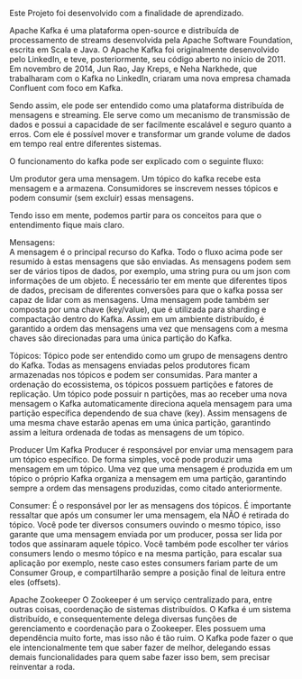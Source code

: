 
Este Projeto foi desenvolvido com a finalidade de aprendizado.

Apache Kafka é uma plataforma open-source e distribuída de processamento de streams desenvolvida pela Apache Software Foundation, escrita em Scala e Java.
O Apache Kafka foi originalmente desenvolvido pelo LinkedIn, e teve, posteriormente, seu código aberto no início de 2011.
Em novembro de 2014, Jun Rao, Jay Kreps, e Neha Narkhede, que trabalharam com o Kafka no LinkedIn, criaram uma nova empresa chamada Confluent com foco em Kafka.


Sendo assim, ele pode ser entendido como uma plataforma distribuída de mensagens e streaming.
Ele serve como um mecanismo de transmissão de dados e possui a capacidade de ser facilmente escalável e seguro quanto a erros.
Com ele é possível mover e transformar um grande volume de dados em tempo real entre diferentes sistemas.


O funcionamento do kafka pode ser explicado com o seguinte fluxo:

Um produtor gera uma mensagem.
Um tópico do kafka recebe esta mensagem e a armazena.
Consumidores se inscrevem nesses tópicos e podem consumir (sem excluir) essas mensagens.

Tendo isso em mente, podemos partir para os conceitos para que o entendimento fique mais claro.

Mensagens:
<br>
A mensagem é o principal recurso do Kafka. Todo o fluxo acima pode ser resumido à estas mensagens que são enviadas.
As mensagens podem sem ser de vários tipos de dados, por exemplo, uma string pura ou um json com informações de um objeto.
É necessário ter em mente que diferentes tipos de dados, precisam de diferentes conversões para que o kafka possa ser capaz de lidar com as mensagens.
Uma mensagem pode também ser composta por uma chave (key/value), que é utilizada para sharding e compactação dentro do Kafka.
Assim em um ambiente distribuído, é garantido a ordem das mensagens uma vez que mensagens com a mesma chaves são direcionadas para uma única partição do Kafka.

Tópicos:
Tópico pode ser entendido como um grupo de mensagens dentro do Kafka. Todas as mensagens enviadas pelos produtores ficam armazenadas nos tópicos e podem ser consumidas.
Para manter a ordenação do ecossistema, os tópicos possuem partições e fatores de replicação. Um tópico pode possuir n partições, mas ao receber uma nova mensagem o Kafka automaticamente direciona aquela mensagem para uma partição específica dependendo de sua chave (key).
Assim mensagens de uma mesma chave estarão apenas em uma única partição, garantindo assim a leitura ordenada de todas as mensagens de um tópico.

Producer
Um Kafka Producer é responsável por enviar uma mensagem para um tópico específico. De forma simples, você pode produzir uma mensagem em um tópico.
Uma vez que uma mensagem é produzida em um tópico o próprio Kafka organiza a mensagem em uma partição, garantindo sempre a ordem das mensagens produzidas, como citado anteriormente.

Consumer:
É o responsável por ler as mensagens dos tópicos. É importante ressaltar que após um consumer ler uma mensagem, ela NÃO é retirada do tópico.
Você pode ter diversos consumers ouvindo o mesmo tópico, isso garante que uma mensagem enviada por um producer, possa ser lida por todos que assinaram aquele tópico.
Você também pode escolher ter vários consumers lendo o mesmo tópico e na mesma partição, para escalar sua aplicação por exemplo, neste caso estes consumers fariam parte de um Consumer Group, e compartilharão sempre a posição final de leitura entre eles (offsets).

Apache Zookeeper
O Zookeeper é um serviço centralizado para, entre outras coisas, coordenação de sistemas distribuídos. O Kafka é um sistema distribuído, e consequentemente delega diversas funções de gerenciamento e coordenação para o Zookeeper.
Eles possuem uma dependência muito forte, mas isso não é tão ruim. O Kafka pode fazer o que ele intencionalmente tem que saber fazer de melhor, delegando essas demais funcionalidades para quem sabe fazer isso bem, sem precisar reinventar a roda.
